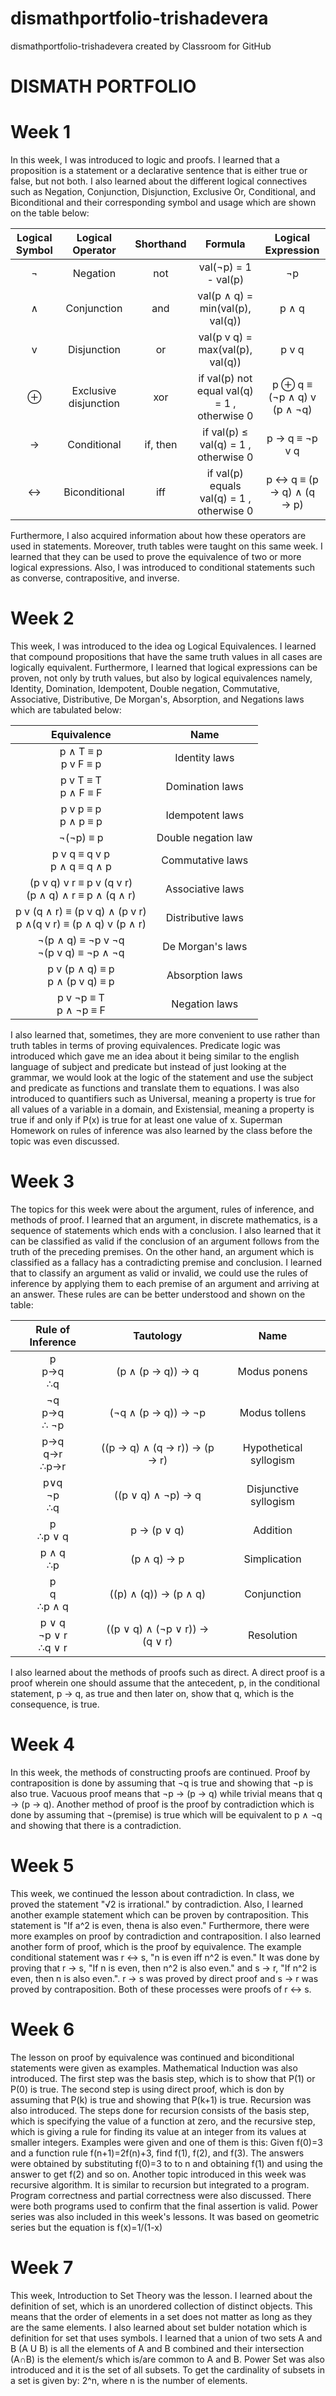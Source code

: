 # dismathportfolio-trishadevera
dismathportfolio-trishadevera created by Classroom for GitHub

# DISMATH PORTFOLIO

# Week 1
In this week, I was introduced to logic and proofs. I learned that a proposition is a statement or a declarative sentence that is either true or false, but not both. I also learned about the different logical connectives such as Negation, Conjunction, Disjunction, Exclusive Or, Conditional, and Biconditional and their corresponding symbol and usage which are shown on the table below:

| Logical Symbol  |  Logical Operator | Shorthand | Formula | Logical Expression |
| :-----: |:-------:|:-----:| :-------: | :-------: |
| ¬ |Negation | not | val(¬p) = 1 - val(p) | ¬p |
| ∧ | Conjunction | and | val(p ∧ q) = min(val(p), val(q)) | p ∧ q |
| v | Disjunction | or | val(p v q) = max(val(p), val(q)) | p v q |
| ⊕ | Exclusive disjunction | xor | if val(p)  not equal val(q) = 1 , otherwise  0|  p ⊕ q  ≡ (¬p ∧ q) v (p ∧ ¬q) |
| → | Conditional | if, then | if val(p)  ≤ val(q) = 1 , otherwise  0  | p → q ≡  ¬p v q |
| ↔ | Biconditional | iff | if val(p) equals val(q) = 1 , otherwise  0 |  p ↔ q ≡ (p → q) ∧ (q → p) |

Furthermore, I also acquired information about how these operators are used in statements. Moreover, truth tables were taught on this same week. I learned that they can be used to prove the equivalence of two or more logical expressions. Also, I was introduced to conditional statements such as converse, contrapositive, and inverse.

# Week 2
This week, I was introduced to the idea og Logical Equivalences. I learned that compound propositions that have the same truth values in all cases are logically equivalent. Furthermore, I learned that logical expressions can be proven, not only by truth values, but also by logical equivalences namely, Identity, Domination, Idempotent, Double negation, Commutative, Associative, Distributive, De Morgan's, Absorption, and Negations laws which are tabulated below:

|                           Equivalence                           |         Name        |
|:-------------------------------------------------------------:  |:-------------------:|
|                      p ∧ T ≡ p <br> p v F ≡ p                   |    Identity laws    |
|                       p v T ≡ T <br> p ∧ F ≡ F                  |   Domination laws   |
|                       p v p ≡ p <br> p ∧ p ≡ p                  |   Idempotent laws   |
|                            ¬(¬p) ≡ p                            | Double negation law |
|                   p v q ≡ q v p <br> p ∧ q ≡ q ∧ p              |   Commutative laws  |
|       (p v q) v r ≡ p v (q v r) <br> (p ∧ q) ∧ r ≡ p ∧ (q ∧ r)  |   Associative laws  |
| p v (q ∧ r) ≡ (p v q) ∧ (p v r) <br>  p ∧(q v r) ≡ (p ∧ q) v (p ∧ r) |  Distributive laws  |
|              ¬(p ∧ q) ≡ ¬p v ¬q <br> ¬(p v q) ≡ ¬p ∧ ¬q          |   De Morgan's laws  |
|                 p v (p ∧ q) ≡ p <br> p ∧ (p v q) ≡ p             |   Absorption laws   |
|                     p v ¬p ≡ T <br> p ∧ ¬p ≡ F                   |    Negation laws    |

I also learned that, sometimes, they are more convenient to use rather than truth tables in terms of proving equivalences. Predicate logic was introduced which gave me an idea about it being similar to the english language of subject and predicate but instead of just looking at the grammar, we would look at the logic of the statement and use the subject and predicate as functions and translate them to equations. I was also introduced to quantifiers such as Universal, meaning a property is true for all values of a variable in a domain, and Existensial, meaning a property is true if and only if P(x) is true for at least one value of x. 
Superman Homework on rules of inference was also learned by the class before the topic was even discussed.

# Week 3
The topics for this week were about the argument, rules of inference, and methods of proof. I learned that an argument, in discrete mathematics, is a sequence of statements which ends with a conclusion. I also learned that it can be classified as valid if the conclusion of an argument follows from the truth of the preceding premises. On the other hand, an argument which is classified as a fallacy has a contradicting premise and conclusion. I learned that to classify an argument as valid or invalid, we could use the rules of inference by applying them to each premise of an argument and arriving at an answer. These rules are can be better understood and shown on the table: 

|   Rule of Inference       |            Tautology           |          Name          |
|:--------------------:     |:------------------------------:|:----------------------:|
|       p<br>p→q<br>∴q      |        (p ∧ (p → q)) → q       |      Modus ponens      |
|     ¬q<br>p→q<br>∴ ¬p     |       (¬q ∧ (p → q)) → ¬p      |      Modus tollens     |
|     p→q<br>q→r<br>∴p→r    |  ((p → q) ∧ (q → r)) → (p → r) | Hypothetical syllogism |
|      p∨q<br>¬p<br>∴q      |       ((p ∨ q) ∧ ¬p) → q       |  Disjunctive syllogism |
|       p<br>∴p ∨ q         |           p → (p ∨ q)          |        Addition        |
|       p ∧ q<br>∴p         |           (p ∧ q) → p          |      Simplication      |
|      p<br>q<br>∴p ∧ q     |      ((p) ∧ (q)) → (p ∧ q)     |       Conjunction      |
| p ∨ q<br>¬p ∨ r<br>∴q ∨ r | ((p ∨ q) ∧ (¬p ∨ r)) → (q ∨ r) |       Resolution       |

I also learned about the methods of proofs such as direct. A direct proof is a proof wherein one should assume that the antecedent, p, in the conditional statement, p → q, as true and then later on, show that q, which is the consequence, is true. 

# Week 4
In this week, the methods of constructing proofs are continued. Proof by contraposition is done by assuming that ¬q is true and showing that ¬p is also true. Vacuous proof means that ¬p → (p → q) while trivial means that q → (p → q). Another method of proof is the proof by contradiction which is done by assuming that ¬(premise) is true which will be equivalent to p ∧ ¬q and showing that there is a contradiction.

# Week 5
This week, we continued the lesson about contradiction. In class, we proved the statement "√2 is irrational." by contradiction. Also, I learned another example statement which can be proven by contraposition. This statement is "If a^2 is even, thena is also even." Furthermore, there were more examples on proof by contradiction and contraposition. I also learned another form of proof, which is the proof by equivalence. The example conditional statement was r ↔ s, "n is even iff n^2 is even." It was done by proving that r → s, "If n is even, then n^2 is also even." and s → r, "If n^2 is even, then n is also even.". r → s was proved by direct proof and s → r was proved by contraposition. Both of these processes were proofs of r ↔ s.

# Week 6
The lesson on proof by equivalence was continued and biconditional statements were given as examples. Mathematical Induction was also introduced. The first step was the basis step, which is to show  that P(1) or P(0) is true. The second step is using direct proof, which is don by assuming that P(k) is true and showing that P(k+1) is true. Recursion was also introduced. The steps done for recursion consists of the basis step, which is specifying the value of a function at zero, and the recursive step, which is giving a rule for finding its value at an integer from its values at smaller integers. Examples were given and one of them is this: Given f(0)=3 and a function rule f(n+1)=2f(n)+3, find f(1), f(2), and f(3). The answers were obtained by substituting f(0)=3 to to n and obtaining f(1) and using the answer to get f(2) and so on. Another topic introduced in this week was recursive algorithm. It is similar to recursion but integrated to a program. Program correctness and partial correctness were also discussed. There were both programs used to confirm that the final assertion is valid. Power series was also included in this week's lessons. It was based on geometric series but the equation is f(x)=1/(1-x)

# Week 7
This week, Introduction to Set Theory was the lesson. I learned about the definition of set, which is an unordered collection of distinct objects. This means that the order of elements in a set does not matter as long as they are the same elements. I also learned about set bulder notation which is definition for set that uses symbols. I learned that a union of two sets A and B (A U B) is all the elements of A and B combined and their intersection (A∩B) is the element/s which is/are common to A and B. Power Set was also introduced and it is the set of all subsets. To get the cardinality of subsets in a set is given by: 2^n, where n is the number of elements. 
